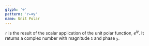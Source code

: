 ```yaml
---
glyph: '⊗'
pattern: 'r←⊗y'
name: Unit Polar
---
```


`r` is the result of the scalar application of the unit polar function, $e^{iy}$. It returns a complex number with magnitude `1` and phase `y`.